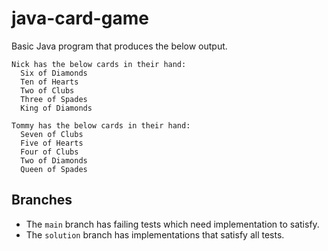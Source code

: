 # java-card-game

Basic Java program that produces the below output.

```
Nick has the below cards in their hand:
  Six of Diamonds
  Ten of Hearts
  Two of Clubs
  Three of Spades
  King of Diamonds

Tommy has the below cards in their hand:
  Seven of Clubs
  Five of Hearts
  Four of Clubs
  Two of Diamonds
  Queen of Spades
```

## Branches

- The `main` branch has failing tests which need implementation to satisfy.
- The `solution` branch has implementations that satisfy all tests.